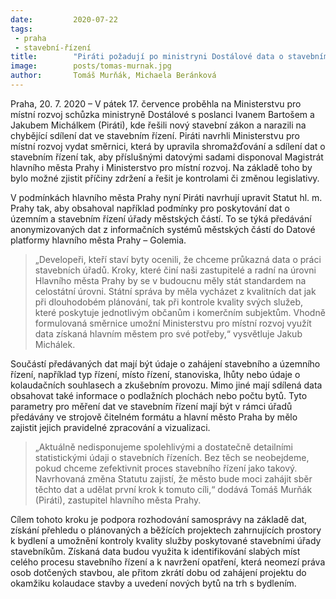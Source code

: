 ```yaml
---
date:         2020-07-22
tags:         
 - praha
 - stavební-řízení
title:        "Piráti požadují po ministryni Dostálové data o stavebním řízení, aby zrychlilo povolování staveb"
image: 	      posts/tomas-murnak.jpg
author:       Tomáš Murňák, Michaela Beránková
---
```


Praha, 20. 7. 2020 – V pátek 17. července proběhla na Ministerstvu pro místní rozvoj schůzka ministryně Dostálové s poslanci Ivanem Bartošem a Jakubem Michálkem (Piráti), kde řešili nový stavební zákon a narazili na chybějící sdílení dat ve stavebním řízení. Piráti navrhli Ministerstvu pro místní rozvoj vydat směrnici, která by upravila shromažďování a sdílení dat o stavebním řízení tak, aby příslušnými datovými sadami disponoval Magistrát hlavního města Prahy i Ministerstvo pro místní rozvoj. Na základě toho by bylo možné zjistit příčiny zdržení a řešit je kontrolami či změnou legislativy. 

V podmínkách hlavního města Prahy nyní Piráti navrhují upravit Statut hl. m. Prahy tak, aby obsahoval například podmínky pro poskytování dat o územním a stavebním řízení úřady městských částí. To se týká předávání anonymizovaných dat z informačních systémů městských částí do Datové platformy hlavního města Prahy – Golemia. 

> „Developeři, kteří staví byty ocenili, že chceme průkazná data o práci stavebních úřadů. Kroky, které činí naši zastupitelé a radní na úrovni Hlavního města Prahy by se v budoucnu měly stát standardem na celostátní úrovni. Státní správa by měla vycházet z kvalitních dat jak při dlouhodobém plánování, tak při kontrole kvality svých služeb, které poskytuje jednotlivým občanům i komerčním subjektům. Vhodně formulovaná směrnice umožní Ministerstvu pro místní rozvoj využít data získaná hlavním městem pro své potřeby,“ vysvětluje Jakub Michálek.

Součástí předávaných dat mají být údaje o zahájení stavebního a územního řízení, například typ řízení, místo řízení, stanoviska, lhůty nebo údaje o kolaudačních souhlasech a zkušebním provozu. Mimo jiné mají sdílená data obsahovat také informace o podlažních plochách nebo počtu bytů. Tyto parametry pro měření dat ve stavebním řízení mají být v rámci úřadů předávány ve strojově čitelném formátu a hlavní město Praha by mělo zajistit jejich pravidelné zpracování a vizualizaci.

> „Aktuálně nedisponujeme spolehlivými a dostatečně detailními statistickými údaji o stavebních řízeních. Bez těch se neobejdeme, pokud chceme zefektivnit proces stavebního řízení jako takový. Navrhovaná změna Statutu zajistí, že město bude moci zahájit sběr těchto dat a udělat první krok k tomuto cíli,“ dodává Tomáš Murňák (Piráti), zastupitel hlavního města Prahy.

Cílem tohoto kroku je podpora rozhodování samosprávy na základě dat, získání přehledu o plánovaných a běžících projektech zahrnujících prostory k bydlení a umožnění kontroly kvality služby poskytované stavebními úřady stavebníkům. Získaná data budou využita k identifikování slabých míst celého procesu stavebního řízení a k navržení opatření, která neomezí práva osob dotčených stavbou, ale přitom zkrátí dobu od zahájení projektu do okamžiku kolaudace stavby a uvedení nových bytů na trh s bydlením. 

